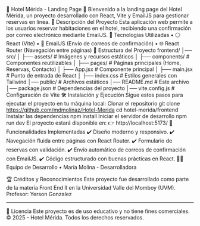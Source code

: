 🏨 Hotel Mérida - Landing Page 🌄
Bienvenido a la landing page del Hotel Mérida, un proyecto desarrollado con React, Vite y EmailJS para gestionar reservas en línea.
📌 Descripción del Proyecto
Esta aplicación web permite a los usuarios reservar habitaciones en el hotel, recibiendo una confirmación por correo electrónico mediante EmailJS.
🚀 Tecnologías Utilizadas
•	⚪ React (Vite)
•	💌 EmailJS (Envío de correos de confirmación)
•	🌐 React Router (Navegación entre páginas)
📂 Estructura del Proyecto
frontend/
│── src/
│   ├── assets/            # Imágenes y recursos estáticos
│   ├── components/        # Componentes reutilizables
│   ├── pages/             # Páginas principales (Home, Reservas, Contacto)
│   ├── App.jsx            # Componente principal
│   ├── main.jsx           # Punto de entrada de React
│   ├── index.css          # Estilos generales con Tailwind
│── public/                # Archivos estáticos
│── README.md              # Este archivo
│── package.json           # Dependencias del proyecto
│── vite.config.js         # Configuración de Vite
🛠️ Instalación y Ejecución
Sigue estos pasos para ejecutar el proyecto en tu máquina local:
Clonar el repositorio
git clone https://github.com/mdmolinaz/Hotel-Merida
cd hotel-merida/frontend
Instalar las dependencias
npm install
Iniciar el servidor de desarrollo
npm run dev
El proyecto estará disponible en:
👉 http://localhost:5173/
📌 Funcionalidades Implementadas
✔️ Diseño moderno y responsivo.
✔️ Navegación fluida entre páginas con React Router.
✔️ Formulario de reservas con validación.
✔️ Envío automático de correos de confirmación con EmailJS.
✔️ Código estructurado con buenas prácticas en React.
👨‍💻 Equipo de Desarrollo
•	María Molina - Desarrolladora

🏆 Créditos y Reconocimientos
Este proyecto fue desarrollado como parte de la materia Front End II en la Universidad Valle del Momboy (UVM).
Profesor: Yerson Gonzalez
________________________________________
🐝 Licencia
Este proyecto es de uso educativo y no tiene fines comerciales.
© 2025 - Hotel Mérida. Todos los derechos reservados.

